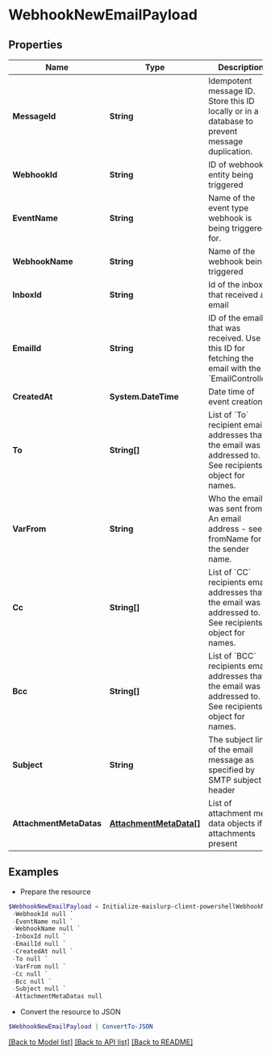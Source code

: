 # WebhookNewEmailPayload
## Properties

Name | Type | Description | Notes
------------ | ------------- | ------------- | -------------
**MessageId** | **String** | Idempotent message ID. Store this ID locally or in a database to prevent message duplication. | [optional] 
**WebhookId** | **String** | ID of webhook entity being triggered | [optional] 
**EventName** | **String** | Name of the event type webhook is being triggered for. | [optional] 
**WebhookName** | **String** | Name of the webhook being triggered | [optional] 
**InboxId** | **String** | Id of the inbox that received an email | [optional] 
**EmailId** | **String** | ID of the email that was received. Use this ID for fetching the email with the &#x60;EmailController&#x60;. | [optional] 
**CreatedAt** | **System.DateTime** | Date time of event creation | [optional] 
**To** | **String[]** | List of &#x60;To&#x60; recipient email addresses that the email was addressed to. See recipients object for names. | [optional] 
**VarFrom** | **String** | Who the email was sent from. An email address - see fromName for the sender name. | [optional] 
**Cc** | **String[]** | List of &#x60;CC&#x60; recipients email addresses that the email was addressed to. See recipients object for names. | [optional] 
**Bcc** | **String[]** | List of &#x60;BCC&#x60; recipients email addresses that the email was addressed to. See recipients object for names. | [optional] 
**Subject** | **String** | The subject line of the email message as specified by SMTP subject header | [optional] 
**AttachmentMetaDatas** | [**AttachmentMetaData[]**](AttachmentMetaData) | List of attachment meta data objects if attachments present | [optional] 

## Examples

- Prepare the resource
```powershell
$WebhookNewEmailPayload = Initialize-maislurp-client-powershellWebhookNewEmailPayload  -MessageId null `
 -WebhookId null `
 -EventName null `
 -WebhookName null `
 -InboxId null `
 -EmailId null `
 -CreatedAt null `
 -To null `
 -VarFrom null `
 -Cc null `
 -Bcc null `
 -Subject null `
 -AttachmentMetaDatas null
```

- Convert the resource to JSON
```powershell
$WebhookNewEmailPayload | ConvertTo-JSON
```

[[Back to Model list]](../README#documentation-for-models) [[Back to API list]](../README#documentation-for-api-endpoints) [[Back to README]](../README)


